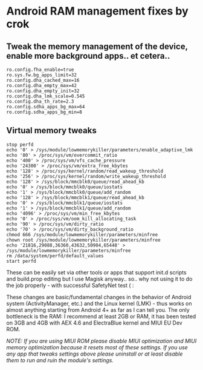 # Android RAM management fixes by crok

## Tweak the memory management of the device, enable more background apps.. et cetera..

```
ro.config.fha_enable=true
ro.sys.fw.bg_apps_limit=32
ro.config.dha_cached_max=16
ro.config.dha_empty_max=42
ro.config.dha_empty_init=32
ro.config.dha_lmk_scale=0.545
ro.config.dha_th_rate=2.3
ro.config.sdha_apps_bg_max=64
ro.config.sdha_apps_bg_min=8
```

## Virtual memory tweaks
```
stop perfd
echo '0' > /sys/module/lowmemorykiller/parameters/enable_adaptive_lmk
echo '80' > /proc/sys/vm/overcommit_ratio
echo '400' > /proc/sys/vm/vfs_cache_pressure
echo '24300' > /proc/sys/vm/extra_free_kbytes
echo '128' > /proc/sys/kernel/random/read_wakeup_threshold
echo '256' > /proc/sys/kernel/random/write_wakeup_threshold
echo '128' > /sys/block/mmcblk0/queue/read_ahead_kb
echo '0' > /sys/block/mmcblk0/queue/iostats
echo '1' > /sys/block/mmcblk0/queue/add_random
echo '128' > /sys/block/mmcblk1/queue/read_ahead_kb
echo '0' > /sys/block/mmcblk1/queue/iostats
echo '1' > /sys/block/mmcblk1/queue/add_random
echo '4096' > /proc/sys/vm/min_free_kbytes
echo '0' > /proc/sys/vm/oom_kill_allocating_task
echo '90' > /proc/sys/vm/dirty_ratio
echo '70' > /proc/sys/vm/dirty_background_ratio
chmod 666 /sys/module/lowmemorykiller/parameters/minfree
chown root /sys/module/lowmemorykiller/parameters/minfree
echo '21816,29088,36360,43632,50904,65448' > /sys/module/lowmemorykiller/parameters/minfree
rm /data/system/perfd/default_values
start perfd
```


These can be easily set via other tools or apps that support init.d scripts and build.prop editing but I use Magisk anyway.. so.. why not using it to do the job properly - with successful SafetyNet test    ( :

These changes are basic/fundamental changes in the behavior of Android system (ActivityManager, etc.) and the Linux kernel (LMK) - thus works on almost anything starting from Android 4+ as far as I can tell you. The only bottleneck is the RAM: I recommend at least 2GB or RAM, it has been tested on 3GB and 4GB with AEX 4.6 and ElectraBlue kernel and MIUI EU Dev ROM. 


*NOTE: If you are using MIUI ROM please disable MIUI optimization and MIUI memory optimization because it resets most of these settings. If you use any app that tweaks settings above please uninstall or at least disable them to run and ruin the module's settings.*
